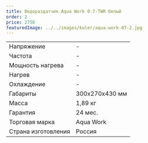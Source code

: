 ```yaml
---
title: Водораздатчик Aqua Work 0.7-TWR белый
order: 2
price: 2750
featuredImage: ../../images/kuler/aqua-work-07-2.jpg
---
```


<table>
<tr><td>Напряжение</td><td>-</td></tr>
<tr><td>Частота</td><td>-</td></tr>
<tr><td>Мощность нагрева</td><td>-</td></tr>
<tr><td>Нагрев</td><td>-</td></tr>
<tr><td>Охлаждение</td><td>-</td></tr>
<tr><td>Габариты</td><td>300x270x430 мм</td></tr>
<tr><td>Масса</td><td>1,89 кг</td></tr>
<tr><td>Гарантия</td><td>24 мес.</td></tr>
<tr><td>Торговая марка</td><td>Aqua Work</td></tr>
<tr><td>Страна изготовления</td><td>Россия</td></tr>
</table>
